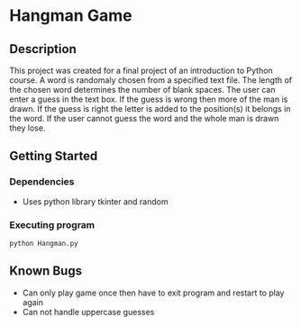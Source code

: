 # Hangman Game
## Description
This project was created for a final project of an introduction to Python course. A word is randomaly chosen from a specified text file. The length of the chosen word determines the number of blank spaces.
The user can enter a guess in the text box. If the guess is wrong then more of the man is drawn. If the guess is right the letter is added to the position(s) it belongs in the word.
If the user cannot guess the word and the whole man is drawn they lose. 

## Getting Started

### Dependencies

* Uses python library tkinter and random

### Executing program
```
python Hangman.py
```
## Known Bugs
* Can only play game once then have to exit program and restart to play again
* Can not handle uppercase guesses
